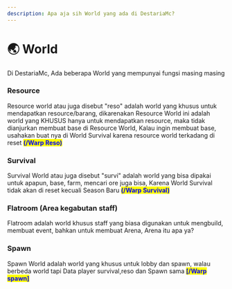 ```yaml
---
description: Apa aja sih World yang ada di DestariaMc?
---
```


# 🌏 World

Di DestariaMc, Ada beberapa World yang mempunyai fungsi masing masing



### Resource

Resource world atau juga disebut "reso" adalah world yang khusus untuk mendapatkan resource/barang, dikarenakan Resource World ini adalah world yang KHUSUS hanya untuk mendapatkan resource, maka tidak dianjurkan membuat base di Resource World, Kalau ingin membuat base, usahakan buat nya di World Survival karena resource world terkadang di reset <mark style="color:blue;">**(/Warp Reso)**</mark>



### Survival

Survival World atau juga disebut "survi" adalah world yang bisa dipakai untuk apapun, base, farm, mencari ore juga bisa, Karena World Survival tidak akan di reset kecuali Season Baru <mark style="color:blue;">**(/Warp Survival)**</mark>



### Flatroom (Area kegabutan staff)

Flatroom adalah world khusus staff yang biasa digunakan untuk mengbuild, membuat event, bahkan untuk membuat Arena, Arena itu apa ya?



### Spawn

Spawn World adalah world yang khusus untuk lobby dan spawn, walau berbeda world tapi Data player survival,reso dan Spawn sama <mark style="color:blue;">**\[/Warp spawn]**</mark>

